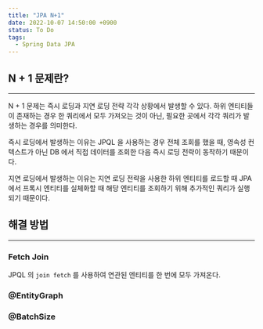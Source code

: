 ```yaml
---
title: "JPA N+1"
date: 2022-10-07 14:50:00 +0900
status: To Do
tags:
  - Spring Data JPA
---
```


## N + 1 문제란?

---

N + 1 문제는 즉시 로딩과 지연 로딩 전략 각각 상황에서 발생할 수 있다. 하위 엔티티들이 존재하는 경우 한 쿼리에서 모두 가져오는 것이 아닌, 필요한 곳에서 각각 쿼리가 발생하는 경우를 의미한다.

즉시 로딩에서 발생하는 이유는 JPQL 을 사용하는 경우 전체 조회를 했을 때, 영속성 컨텍스트가 아닌 DB 에서 직접 데이터를 조회한 다음 즉시 로딩 전략이 동작하기 때문이다.

지연 로딩에서 발생하는 이유는 지연 로딩 전략을 사용한 하위 엔티티를 로드할 때 JPA 에서 프록시 엔티티를 실체화할 때 해당 엔티티를 조회하기 위해 추가적인 쿼리가 실행되기 때문이다.

## 해결 방법

---

### Fetch Join

JPQL 의 `join fetch` 를 사용하여 연관된 엔티티를 한 번에 모두 가져온다.

### @EntityGraph

### @BatchSize
